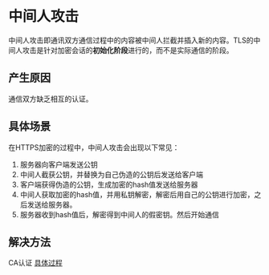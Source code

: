 # 中间人攻击
中间人攻击即通讯双方通信过程中的内容被中间人拦截并插入新的内容。TLS的中间人攻击是针对加密会话的**初始化阶段**进行的，而不是实际通信的阶段。

## 产生原因
通信双方缺乏相互的认证。

## 具体场景
在HTTPS加密的过程中，中间人攻击会出现以下常见：
1. 服务器向客户端发送公钥
2. 中间人截获公钥，并替换为自己伪造的公钥后发送给客户端
3. 客户端获得伪造的公钥，生成加密的hash值发送给服务器
4. 中间人获取加密的hash值，并用私钥解密，解密后用自己的公钥进行加密，之后发送给服务器。
5. 服务器收到hash值后，解密得到中间人的假密钥。然后开始通信

## 解决方法
CA认证    [具体过程](../)